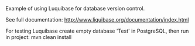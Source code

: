 Example of using Luquibase for database version control.

See full documentation: http://www.liquibase.org/documentation/index.html

For testing Luquibase create empty database 'Test' in PostgreSQL,
then run in project: mvn clean install